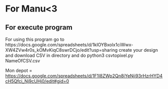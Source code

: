 <h1>For Manu<3</h1>
<h2>For execute program</h2>
<p>For using this program go to https://docs.google.com/spreadsheets/d/1kIOYBxolx1ciWwx-XW4ZVw4r0s_kOMvKiqC8swrDCjo/edit?usp=sharing create your design and download CSV in directory and do python3 csvtopixel.py NameOfCSV.csv</p>
  
  
  Mon depot = https://docs.google.com/spreadsheets/d/1F1I8ZWp2Qn8iYeNji93rHzrHYD4cH5Qfci_Nj9cUHj0/edit#gid=0 
